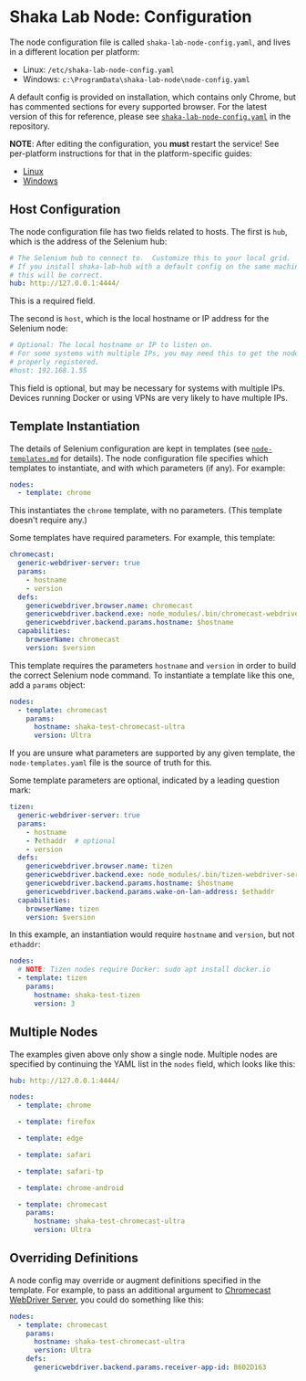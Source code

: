 # Shaka Lab Node: Configuration

The node configuration file is called `shaka-lab-node-config.yaml`, and lives
in a different location per platform:

 - Linux: `/etc/shaka-lab-node-config.yaml`
 - Windows: `c:\ProgramData\shaka-lab-node\node-config.yaml`

A default config is provided on installation, which contains only Chrome, but
has commented sections for every supported browser.  For the latest version of
this for reference, please see
[`shaka-lab-node-config.yaml`](shaka-lab-node-config.yaml) in the repository.


**NOTE**: After editing the configuration, you **must** restart the service!
See per-platform instructions for that in the platform-specific guides:

 - [Linux](linux/README.md#readme)
 - [Windows](windows/README.md#readme)


## Host Configuration

The node configuration file has two fields related to hosts.  The first is
`hub`, which is the address of the Selenium hub:

```yaml
# The Selenium hub to connect to.  Customize this to your local grid.
# If you install shaka-lab-hub with a default config on the same machine,
# this will be correct.
hub: http://127.0.0.1:4444/
```

This is a required field.

The second is `host`, which is the local hostname or IP address for the
Selenium node:

```yaml
# Optional: The local hostname or IP to listen on.
# For some systems with multiple IPs, you may need this to get the nodes
# properly registered.
#host: 192.168.1.55
```

This field is optional, but may be necessary for systems with multiple IPs.
Devices running Docker or using VPNs are very likely to have multiple IPs.


## Template Instantiation

The details of Selenium configuration are kept in templates (see
[`node-templates.md`](node-templates.md) for details).  The node configuration
file specifies which templates to instantiate, and with which parameters (if
any).  For example:

```yaml
nodes:
  - template: chrome
```

This instantiates the `chrome` template, with no parameters.  (This template
doesn't require any.)

Some templates have required parameters.  For example, this template:

```yaml
chromecast:
  generic-webdriver-server: true
  params:
    - hostname
    - version
  defs:
    genericwebdriver.browser.name: chromecast
    genericwebdriver.backend.exe: node_modules/.bin/chromecast-webdriver-server$cmd
    genericwebdriver.backend.params.hostname: $hostname
  capabilities:
    browserName: chromecast
    version: $version
```

This template requires the parameters `hostname` and `version` in order to
build the correct Selenium node command.  To instantiate a template like this
one, add a `params` object:

```yaml
nodes:
  - template: chromecast
    params:
      hostname: shaka-test-chromecast-ultra
      version: Ultra
```

If you are unsure what parameters are supported by any given template, the
`node-templates.yaml` file is the source of truth for this.

Some template parameters are optional, indicated by a leading question mark:

```yaml
tizen:
  generic-webdriver-server: true
  params:
    - hostname
    - ?ethaddr  # optional
    - version
  defs:
    genericwebdriver.browser.name: tizen
    genericwebdriver.backend.exe: node_modules/.bin/tizen-webdriver-server$cmd
    genericwebdriver.backend.params.hostname: $hostname
    genericwebdriver.backend.params.wake-on-lan-address: $ethaddr
  capabilities:
    browserName: tizen
    version: $version
```

In this example, an instantiation would require `hostname` and `version`, but
not `ethaddr`:

```yaml
nodes:
  # NOTE: Tizen nodes require Docker: sudo apt install docker.io
  - template: tizen
    params:
      hostname: shaka-test-tizen
      version: 3
```


## Multiple Nodes

The examples given above only show a single node.  Multiple nodes are specified
by continuing the YAML list in the `nodes` field, which looks like this:

```yaml
hub: http://127.0.0.1:4444/

nodes:
  - template: chrome

  - template: firefox

  - template: edge

  - template: safari

  - template: safari-tp

  - template: chrome-android

  - template: chromecast
    params:
      hostname: shaka-test-chromecast-ultra
      version: Ultra
```


## Overriding Definitions

A node config may override or augment definitions specified in the template.
For example, to pass an additional argument to
[Chromecast WebDriver Server](https://github.com/shaka-project/generic-webdriver-server/tree/main/backends/chromecast),
you could do something like this:

```yaml
nodes:
  - template: chromecast
    params:
      hostname: shaka-test-chromecast-ultra
      version: Ultra
    defs:
      genericwebdriver.backend.params.receiver-app-id: B602D163
```
